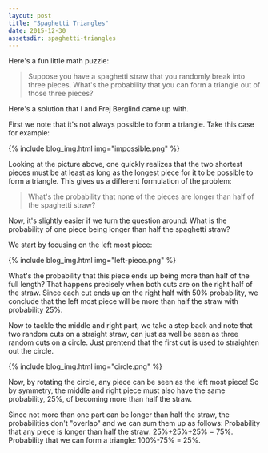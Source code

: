 ```yaml
---
layout: post
title: "Spaghetti Triangles"
date: 2015-12-30
assetsdir: spaghetti-triangles
---
```


Here's a fun little math puzzle:

> Suppose you have a spaghetti straw that you randomly break into three pieces. What's the probability that you can form a triangle out of those three pieces?

Here's a solution that I and Frej Berglind came up with.

First we note that it's not always possible to form a triangle. Take this case for example:

{% include blog_img.html img="impossible.png" %}

Looking at the picture above, one quickly realizes that the two shortest pieces must be at least as long as the longest piece for it to be possible to form a triangle. This gives us a different formulation of the problem:

> What's the probability that none of the pieces are longer than half of the spaghetti straw?

Now, it's slightly easier if we turn the question around: What is the probability of one piece being longer than half the spaghetti straw?

We start by focusing on the left most piece:

{% include blog_img.html img="left-piece.png" %}

What's the probability that this piece ends up being more than half of the full length? That happens precisely when both cuts are on the right half of the straw. Since each cut ends up on the right half with 50% probability, we conclude that the left most piece will be more than half the straw with probability 25%.

Now to tackle the middle and right part, we take a step back and note that two random cuts on a straight straw, can just as well be seen as three random cuts on a circle. Just prentend that the first cut is used to straighten out the circle.

{% include blog_img.html img="circle.png" %}

Now, by rotating the circle, any piece can be seen as the left most piece! So by symmetry, the middle and right piece must also have the same probability, 25%, of becoming more than half the straw.

Since not more than one part can be longer than half the straw, the probabilities don't "overlap" and we can sum them up as follows: Probability that any piece is longer than half the straw: 25%+25%+25% = 75%. Probability that we can form a triangle: 100%-75% = 25%.